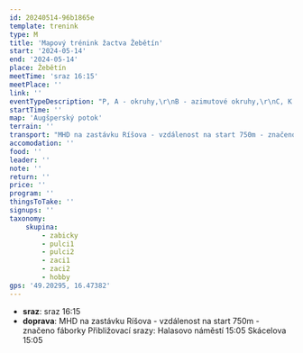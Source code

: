 ```yaml
---
id: 20240514-96b1865e
template: trenink
type: M
title: 'Mapový trénink žactva Žebětín'
start: '2024-05-14'
end: '2024-05-14'
place: Žebětín
meetTime: 'sraz 16:15'
meetPlace: ''
link: ''
eventTypeDescription: "P, A - okruhy,\r\nB - azimutové okruhy,\r\nC, K - scorelauf"
startTime: ''
map: 'Augšperský potok'
terrain: ''
transport: "MHD na zastávku Ríšova - vzdálenost na start 750m - značeno fáborky\r\nPřibližovací srazy:\r\nHalasovo náměstí 15:05\r\nSkácelova 15:05"
accomodation: ''
food: ''
leader: ''
note: ''
return: ''
price: ''
program: ''
thingsToTake: ''
signups: ''
taxonomy:
    skupina:
        - zabicky
        - pulci1
        - pulci2
        - zaci1
        - zaci2
        - hobby
gps: '49.20295, 16.47382'
---
```


* **sraz**: sraz 16:15
* **doprava**: MHD na zastávku Ríšova - vzdálenost na start 750m - značeno fáborky
Přibližovací srazy:
Halasovo náměstí 15:05
Skácelova 15:05
